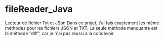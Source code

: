 # fileReader_Java
Lecteur de fichier Txt et JSon
Dans ce projet, j'ai fais exactement les même méthodes pour les fichiers JSON et TXT. La seule méthode manquante est la méthode "diff", car je n'ai pas réussi à la concevoir.
